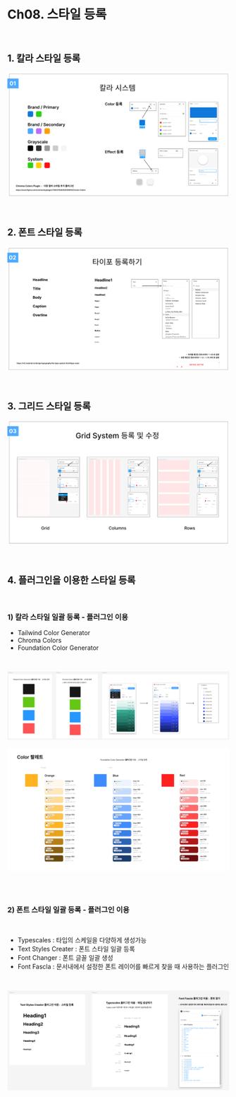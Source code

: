 # Ch08. 스타일 등록

<br>

## 1. 칼라 스타일 등록    

![](Files/image%2061.png)  

<br>

## 2. 폰트 스타일 등록     

![](Files/image%2062.png)  

<br>  

## 3. 그리드 스타일 등록

![](Files/image%2063.png)  

<br>  

## 4. 플러그인을 이용한 스타일 등록 

<br>

### 1) 칼라 스타일 일괄 등록 - 플러그인 이용  

- Tailwind Color Generator
- Chroma Colors  
- Foundation Color Generator

<br>  

![](Files/image%2064.png)  

![](Files/image%2065.png)     

<br>

### 2) 폰트 스타일 일괄 등록 - 플러그인 이용

<br>

- Typescales : 타입의 스케일을 다양하게 생성가능
- Text Styles Creater : 폰트 스타일 일괄 등록  
- Font Changer : 폰트 글꼴 일괄 생성  
- Font Fascla : 문서내에서 설정한 폰트 레이어를 빠르게 찾을 때 사용하는 플러그인  

<br>

![](Files/image%2066.png)
